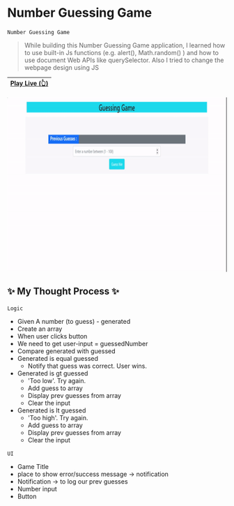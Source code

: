 # Number Guessing Game
```
Number Guessing Game
```
> While building this Number Guessing Game application,
> I learned how to use built-in Js functions (e.g. alert(), Math.random() )
> and how to use document Web APIs like querySelector.
> Also I tried to change the webpage design using JS

| [Play Live (👆)](https://krishdu.github.io/Number-Guessing-Game) |
| ------|

<p align="center">
<img alt="GIF" src="https://github.com/krishdu/Number-Guessing-Game/blob/master/number-guessing-game-image.gif?raw=true" width="800" height="400"/>
</p>

## ✨ My Thought Process ✨
```
Logic
```

* Given A number (to guess) - generated
* Create an array
* When user clicks button 
* We need to get user-input = guessedNumber
* Compare generated with guessed
* Generated is equal guessed
  * Notify that guess was correct. User wins.
* Generated is gt guessed
  * 'Too low'. Try again.
  * Add guess to array
  * Display prev guesses from array
  * Clear the input
* Generated is lt guessed
  * 'Too high'. Try again.
  * Add guess to array
  * Display prev guesses from array
  * Clear the input

```
UI
```

* Game Title
* place to show error/success message -> notification
* Notification -> to log our prev guesses
* Number input
* Button
